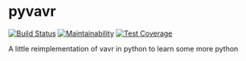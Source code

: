 # pyvavr
[![Build Status](https://travis-ci.org/hanbei/pyvavr.svg?branch=master)](https://travis-ci.org/hanbei/pyvavr)
[![Maintainability](https://api.codeclimate.com/v1/badges/39cf63f52d969149e0f4/maintainability)](https://codeclimate.com/github/hanbei/pyvavr/maintainability)
[![Test Coverage](https://api.codeclimate.com/v1/badges/39cf63f52d969149e0f4/test_coverage)](https://codeclimate.com/github/hanbei/pyvavr/test_coverage)

A little reimplementation of vavr in python to learn some more python